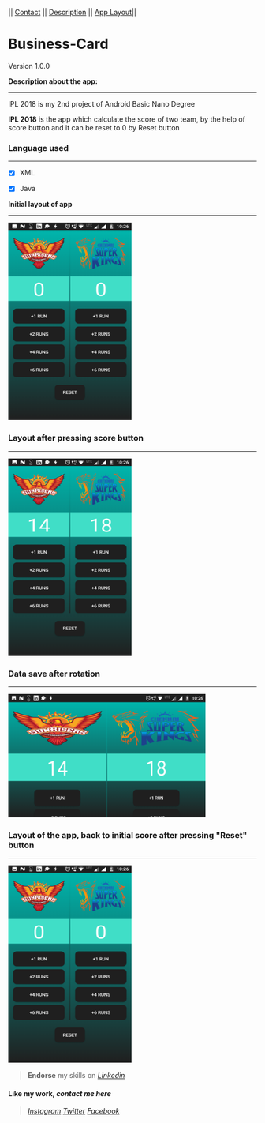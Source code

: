 || [Contact](#contact-me)      ||      [Description](#description-here)  ||    [App Layout](#app-layout)||

# Business-Card
Version 1.0.0


<a name="description-here"></a> **Description about the app:**
***

IPL 2018 is my 2nd project of Android Basic Nano Degree

**IPL 2018** is the app which calculate the score of two team, by the help of score button and it can be reset to 0 by Reset button


### Language used
***
- [x] XML
- [x] Java


<a name="app-layout"></a> **Initial layout of app**
***
<img src="app/src/main/res/drawable/initial.png" width="250" height="400">


### Layout after pressing score button
***
<img src="app/src/main/res/drawable/afterscore.png" width="250" height="400">


### Data save after rotation
***
<img src="app/src/main/res/drawable/afterrotation.png" width="400" height="250">


### Layout of the app, back to initial score after pressing "Reset" button
***
<img src="app/src/main/res/drawable/initial.png" width="250" height="400">


>**Endorse** my skills on *[Linkedin](https://www.linkedin.com/in/imadianand/)*


#### **Like my work**,<a name="contact-me"></a> *contact me here*
>*[Instagram](https://www.instagram.com/imadianand/) [Twitter](https://twitter.com/imadianand) [Facebook](https://www.facebook.com/imadianand)*
